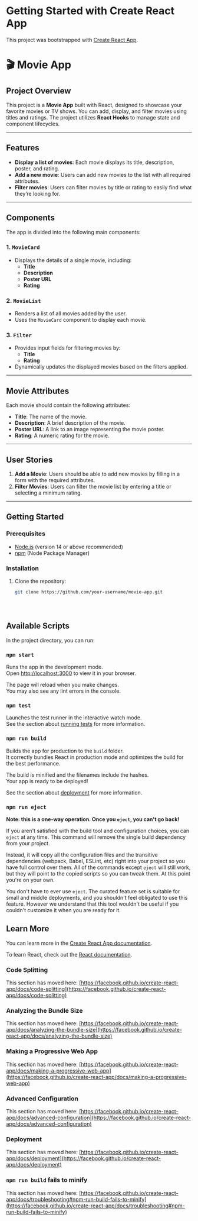 # Getting Started with Create React App

This project was bootstrapped with [Create React App](https://github.com/facebook/create-react-app).



# 🎬 Movie App

## Project Overview

This project is a **Movie App** built with React, designed to showcase your favorite movies or TV shows. You can add, display, and filter movies using titles and ratings. The project utilizes **React Hooks** to manage state and component lifecycles.

---

## Features

- **Display a list of movies**: Each movie displays its title, description, poster, and rating.
- **Add a new movie**: Users can add new movies to the list with all required attributes.
- **Filter movies**: Users can filter movies by title or rating to easily find what they’re looking for.

---

## Components

The app is divided into the following main components:

### 1. `MovieCard`
   - Displays the details of a single movie, including:
     - **Title**
     - **Description**
     - **Poster URL**
     - **Rating**

### 2. `MovieList`
   - Renders a list of all movies added by the user.
   - Uses the `MovieCard` component to display each movie.

### 3. `Filter`
   - Provides input fields for filtering movies by:
     - **Title**
     - **Rating**
   - Dynamically updates the displayed movies based on the filters applied.

---

## Movie Attributes

Each movie should contain the following attributes:

- **Title**: The name of the movie.
- **Description**: A brief description of the movie.
- **Poster URL**: A link to an image representing the movie poster.
- **Rating**: A numeric rating for the movie.

---

## User Stories

1. **Add a Movie**: Users should be able to add new movies by filling in a form with the required attributes.
2. **Filter Movies**: Users can filter the movie list by entering a title or selecting a minimum rating.

---

## Getting Started

### Prerequisites

- [Node.js](https://nodejs.org/) (version 14 or above recommended)
- [npm](https://www.npmjs.com/) (Node Package Manager)

### Installation

1. Clone the repository:
   ```bash
   git clone https://github.com/your-username/movie-app.git





## Available Scripts

In the project directory, you can run:

### `npm start`

Runs the app in the development mode.\
Open [http://localhost:3000](http://localhost:3000) to view it in your browser.

The page will reload when you make changes.\
You may also see any lint errors in the console.

### `npm test`

Launches the test runner in the interactive watch mode.\
See the section about [running tests](https://facebook.github.io/create-react-app/docs/running-tests) for more information.

### `npm run build`

Builds the app for production to the `build` folder.\
It correctly bundles React in production mode and optimizes the build for the best performance.

The build is minified and the filenames include the hashes.\
Your app is ready to be deployed!

See the section about [deployment](https://facebook.github.io/create-react-app/docs/deployment) for more information.

### `npm run eject`

**Note: this is a one-way operation. Once you `eject`, you can't go back!**

If you aren't satisfied with the build tool and configuration choices, you can `eject` at any time. This command will remove the single build dependency from your project.

Instead, it will copy all the configuration files and the transitive dependencies (webpack, Babel, ESLint, etc) right into your project so you have full control over them. All of the commands except `eject` will still work, but they will point to the copied scripts so you can tweak them. At this point you're on your own.

You don't have to ever use `eject`. The curated feature set is suitable for small and middle deployments, and you shouldn't feel obligated to use this feature. However we understand that this tool wouldn't be useful if you couldn't customize it when you are ready for it.

## Learn More

You can learn more in the [Create React App documentation](https://facebook.github.io/create-react-app/docs/getting-started).

To learn React, check out the [React documentation](https://reactjs.org/).

### Code Splitting

This section has moved here: [https://facebook.github.io/create-react-app/docs/code-splitting](https://facebook.github.io/create-react-app/docs/code-splitting)

### Analyzing the Bundle Size

This section has moved here: [https://facebook.github.io/create-react-app/docs/analyzing-the-bundle-size](https://facebook.github.io/create-react-app/docs/analyzing-the-bundle-size)

### Making a Progressive Web App

This section has moved here: [https://facebook.github.io/create-react-app/docs/making-a-progressive-web-app](https://facebook.github.io/create-react-app/docs/making-a-progressive-web-app)

### Advanced Configuration

This section has moved here: [https://facebook.github.io/create-react-app/docs/advanced-configuration](https://facebook.github.io/create-react-app/docs/advanced-configuration)

### Deployment

This section has moved here: [https://facebook.github.io/create-react-app/docs/deployment](https://facebook.github.io/create-react-app/docs/deployment)

### `npm run build` fails to minify

This section has moved here: [https://facebook.github.io/create-react-app/docs/troubleshooting#npm-run-build-fails-to-minify](https://facebook.github.io/create-react-app/docs/troubleshooting#npm-run-build-fails-to-minify)
